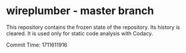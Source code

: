 # wireplumber - master branch

This repository contains the frozen state of the repository.
Its history is cleared. It is used only for static code
analysis with Codacy.

Commit Time: 1711611916